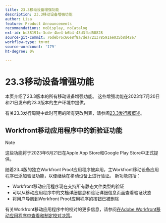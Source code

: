 ```yaml
---
title: 23.3移动设备增强功能
description: 23.3移动设备增强功能
author: Lisa
feature: Product Announcements
recommendations: noDisplay, noCatalog
exl-id: bc38191c-3cde-4be4-b6b4-43d3fbd58828
source-git-commit: 76deb76c66e8f8a7dea721378591ae035b8d42e7
workflow-type: tm+mt
source-wordcount: '179'
ht-degree: 0%

---
```


# 23.3移动设备增强功能

本页介绍了23.3版本的所有移动设备增强功能。 这些增强功能在2023年7月20日和21日发布的23.3版本的生产环境中提供。

有关23.3发行周期中此时可用的所有更改列表，请参阅[23.3发行版概述](/help/quicksilver/product-announcements/product-releases/23.3-release-activity/23-3-release-overview.md)。

## Workfront移动应用程序中的新验证功能

>[!NOTE]
>
>这些功能将于2023年6月21日在Apple App Store和Google Play Store中正式提供。

随着23.4版的独立Workfront Proof应用程序被弃用，主Workfront移动设备应用程序已添加验证功能，以便继续在移动设备上进行验证。 新功能包括：

* Workfront移动应用程序现在支持所有静态文件类型的验证
* 可以从移动应用程序中的文档详细信息和验证详细信息页面查看验证状态
* 将用户导航到Workfront Proof应用程序的按钮已被删除

有关Workfront移动应用程序中的校对的更多信息，请参阅[在Adobe Workfront移动应用程序中查看和制定校对决策](/help/quicksilver/workfront-basics/mobile-apps/using-the-workfront-mobile-app/work-with-proofs-in-mobile-app.md)。
